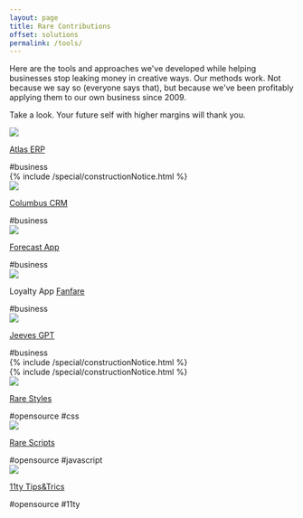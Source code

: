 ```yaml
---
layout: page
title: Rare Contributions
offset: solutions
permalink: /tools/
---
```


Here are the tools and approaches we've developed while helping businesses stop leaking money in creative ways. Our methods work. Not because we say so (everyone says that), but because we've been profitably applying them to our own business since 2009.

Take a look. Your future self with higher margins will thank you.

<div class="grid grid-cols-3 mobile:grid-cols-1 gap-md">
    <div class="col-span-1 card shadow-sm column stretched center-x padding-lg">
        <div class="">
            <img src="/assets/img/common/apps/app-atlas.png"></div>
        <div>
            <p><a href="/tools/atlas/">Atlas ERP</a></p>
            <div class="content-separator-lg"></div>
            <span class="tag">#business</span>
        </div>
    </div>
    <div class="col-span-1 card shadow-sm column stretched center-x">{% include /special/constructionNotice.html %}</div>
    <div class="col-span-1 card shadow-sm column stretched center-x padding-lg">
        <div class="center">
            <img src="/assets/img/common/apps/app-columbus.png"></div>
        <div>
            <p><a href="/tools/columbus/">Columbus CRM</a></p>
            <div class="content-separator-lg"></div>
            <span class="tag">#business</span>
        </div>
    </div>
    <div class="col-span-1 card shadow-sm column stretched center-x padding-lg">
        <div class="center">
            <img src="/assets/img/common/apps/app-forecast.png"></div>
        <div>
            <p><a href="/tools/forecast/">Forecast App</a></p>
            <div class="content-separator-lg"></div>
            <span class="tag">#business</span>
        </div>
    </div>
    <div class="col-span-1 card shadow-sm column stretched center-x padding-lg">
        <div class="center">
            <img src="/assets/img/common/apps/app-fanfare.png"></div>
        <div>
            <p>Loyalty App <a href="/tools/fanfare/">Fanfare</a></p>
            <div class="content-separator-lg"></div>
            <span class="tag">#business</span>
        </div>
    </div>
    <div class="col-span-1 card shadow-sm column stretched center-x padding-lg">
        <div class="center">
            <img src="/assets/img/common/apps/app-jeeves.png"></div>
        <div>
            <p><a href="/tools/jeeves/">Jeeves GPT</a></p>
            <div class="content-separator-lg"></div>
            <span class="tag">#business</span>
        </div>
    </div>
    <div class="col-span-1 card shadow-sm column stretched center-x">{% include /special/constructionNotice.html %}</div>
    <div class="col-span-1 card shadow-sm column stretched center-x">{% include /special/constructionNotice.html %}</div>
    <div class="col-span-1 card shadow-sm column stretched center-x padding-lg">
        <img src="/assets/img/common/vendors/github-mark/github-mark.png">
        <p><a href="/tools/open-source/styles/">Rare Styles</a></p>
        <div class="content-separator-lg"></div>
        <div>
            <span class="tag">#opensource</span>
            <span class="tag">#css</span>
        </div>
    </div>
    <div class="col-span-1 card shadow-sm column stretched center-x padding-lg">
        <img src="/assets/img/common/vendors/github-mark/github-mark.png">
        <p><a href="https://github.com/raredigits/">Rare Scripts</a></p>
        <div class="content-separator-lg"></div>
        <div>
            <span class="tag">#opensource</span>
            <span class="tag">#javascript</span>
        </div>
    </div>
    <div class="col-span-1 card shadow-sm column stretched center-x padding-lg">
        <img src="/assets/img/common/vendors/github-mark/github-mark.png">
        <p><a href="https://github.com/raredigits/">11ty Tips&Trics</a></p>
        <span class="content-separator-lg"></span>
        <div>
            <span class="tag">#opensource</span>
            <span class="tag">#11ty</span>
        </div>
    </div>
</div>
